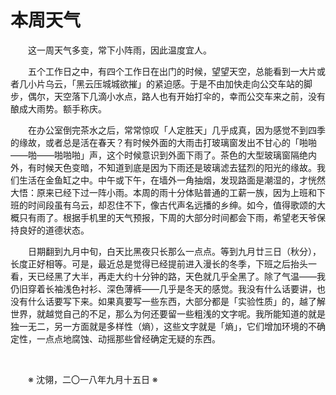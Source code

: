 # 本周天气

&emsp;&emsp;这一周天气多变，常下小阵雨，因此温度宜人。

&emsp;&emsp;五个工作日之中，有四个工作日在出门的时候，望望天空，总能看到一大片或者几小片乌云，「黑云压城城欲摧」的紧迫感。于是不由加快走向公交车站的脚步，偶尔，天空落下几滴小水点，路人也有开始打伞的，幸而公交车来之前，没有酿成大雨势。额手称庆。

&emsp;&emsp;在办公室倒完茶水之后，常常惊叹「人定胜天」几乎成真，因为感觉不到四季的缘故，或者总是活在春天？有时候外面的大雨击打玻璃窗发出不甘心的「啪啪——啪——啪啪啪」声，这个时候意识到外面下雨了。茶色的大型玻璃窗隔绝内外，有时候天色变暗，不知道到底是因为下雨还是玻璃滤去猛烈的阳光的缘故。我们生活在金鱼缸之中。中午或下午，在墙外一角抽烟，发现路面是潮湿的，才恍然大悟：原来已经下过一阵小雨。本周的雨十分体贴普通的工薪一族，因为上班和下班的时间段虽有乌云，却忍住不下，像古代声名远播的乡绅。如今，值得歌颂的大概只有雨了。根据手机里的天气预报，下周的大部分时间都会下雨，希望老天爷保持良好的道德状态。

&emsp;&emsp;日期翻到九月中旬，白天比黑夜只长那么一点点。等到九月廿三日（秋分），长度正好相等。可是，最近总是觉得已经提前进入漫长的冬季，下班之后抬头一看，天已经黑了大半，再走大约十分钟的路，天色就几乎全黑了。除了气温——我仍旧穿着长袖浅色衬衫、深色薄裤——几乎是冬天的感觉。我没有什么话要讲，也没有什么话要写下来。如果真要写一些东西，大部分都是「实验性质」的，越了解世界，就越觉自己的不足，那么为何还要留一些粗浅的文字呢。我所能知道的就是独一无二，另一方面就是多样性（熵），这些文字就是「熵」，它们增加环境的不确定性，一点点地腐蚀、动摇那些曾经确定无疑的东西。

&emsp;&emsp;

&emsp;&emsp;※ 沈翎，二〇一八年九月十五日 ※